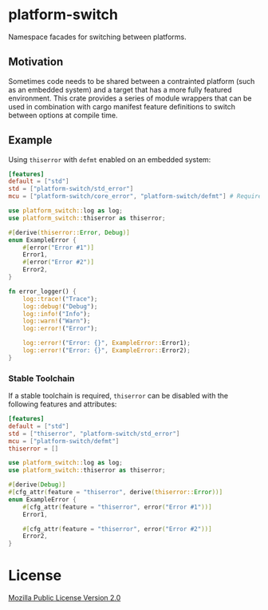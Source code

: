 # platform-switch

Namespace facades for switching between platforms.

## Motivation
Sometimes code needs to be shared between a contrainted platform
(such as an embedded system) and a target that has a more fully
featured environment. This crate provides a series of module wrappers
that can be used in combination with cargo manifest feature definitions
to switch between options at compile time.

## Example
Using `thiserror` with `defmt` enabled on an embedded system:

```toml
[features]
default = ["std"]
std = ["platform-switch/std_error"]
mcu = ["platform-switch/core_error", "platform-switch/defmt"] # Requires nightly
```

```rust
use platform_switch::log as log;
use platform_switch::thiserror as thiserror;

#[derive(thiserror::Error, Debug)]
enum ExampleError {
    #[error("Error #1")]
    Error1,
    #[error("Error #2")]
    Error2,
}

fn error_logger() {
    log::trace!("Trace");
    log::debug!("Debug");
    log::info!("Info");
    log::warn!("Warn");
    log::error!("Error");

    log::error!("Error: {}", ExampleError::Error1);
    log::error!("Error: {}", ExampleError::Error2);
}
```

### Stable Toolchain
If a stable toolchain is required, `thiserror` can be disabled with the following features and attributes:
```toml
[features]
default = ["std"]
std = ["thiserror", "platform-switch/std_error"]
mcu = ["platform-switch/defmt"]
thiserror = []
```

```rust
use platform_switch::log as log;
use platform_switch::thiserror as thiserror;

#[derive(Debug)]
#[cfg_attr(feature = "thiserror", derive(thiserror::Error))]
enum ExampleError {
    #[cfg_attr(feature = "thiserror", error("Error #1"))]
    Error1,

    #[cfg_attr(feature = "thiserror", error("Error #2"))]
    Error2,
}
```

# License

[Mozilla Public License Version 2.0](https://www.mozilla.org/en-US/MPL/2.0/)
